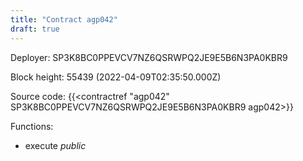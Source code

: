 ```yaml
---
title: "Contract agp042"
draft: true
---
```

Deployer: SP3K8BC0PPEVCV7NZ6QSRWPQ2JE9E5B6N3PA0KBR9


 



Block height: 55439 (2022-04-09T02:35:50.000Z)

Source code: {{<contractref "agp042" SP3K8BC0PPEVCV7NZ6QSRWPQ2JE9E5B6N3PA0KBR9 agp042>}}

Functions:

* execute _public_
